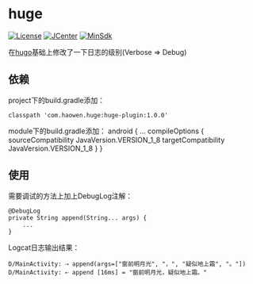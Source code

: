 # huge

[![License](https://img.shields.io/badge/License%20-Apache%202-337ab7.svg)](https://www.apache.org/licenses/LICENSE-2.0)
[![JCenter](https://img.shields.io/badge/%20JCenter%20-1.0.0-5bc0de.svg)](https://bintray.com/haowen/maven/huge-plugin/1.0.0)
[![MinSdk](https://img.shields.io/badge/%20MinSdk%20-%2014+%20-f0ad4e.svg)](https://android-arsenal.com/api?level=14)

在[hugo](https://github.com/JakeWharton/hugo)基础上修改了一下日志的级别(Verbose => Debug)

## 依赖
project下的build.gradle添加：
```
classpath 'com.haowen.huge:huge-plugin:1.0.0'
```
module下的build.gradle添加：
android {
    ...
    compileOptions {
        sourceCompatibility JavaVersion.VERSION_1_8
        targetCompatibility JavaVersion.VERSION_1_8
    }
}

## 使用

需要调试的方法上加上DebugLog注解：
```
@DebugLog
private String append(String... args) {
    ...
}
```
Logcat日志输出结果：
```
D/MainActivity: ⇢ append(args=["窗前明月光", "，", "疑似地上霜", "。"])
D/MainActivity: ⇠ append [16ms] = "窗前明月光，疑似地上霜。"
```
